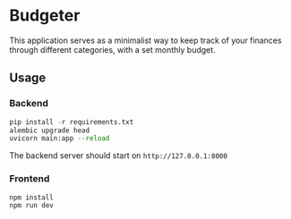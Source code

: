 # Budgeter
This application serves as a minimalist way to keep track of your finances through different categories, with a set monthly budget.

## Usage

### Backend
```python
pip install -r requirements.txt
alembic upgrade head
uvicorn main:app --reload
```
The backend server should start on `http://127.0.0.1:8000`

### Frontend
```
npm install
npm run dev
```
